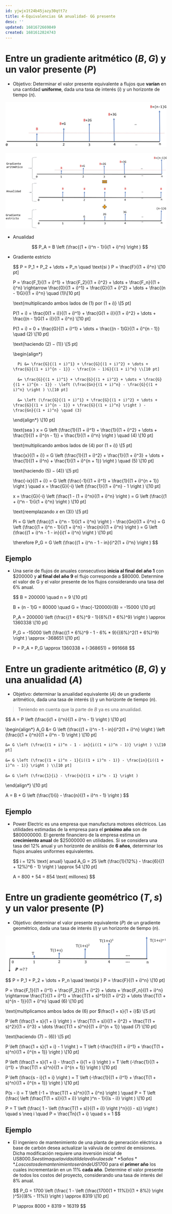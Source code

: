 ```yaml
---
id: yjwjx1t24b45jazy30qtt7z
title: 4-Equivalencias GA anualidad- GG presente
desc: ''
updated: 1681672669849
created: 1681612824743
---
```


# Entre un gradiente aritmético $(B,G)$ y un valor presente $(P)$

- Objetivo: Determinar el valor presente equivalente a flujos que **varían** en una cantidad **uniforme**, dada una tasa de interés ($i$) y un horizonte de tiempo ($n$).

![Arithmetic gradient](./assets/University/Ingenieria%20economica/1_4-1%20arithmetic_gradient.jpg)

![Arithmetic gradient decomposition](./assets/University/Ingenieria%20economica/1_4-2%20arithmetic_gradient_decomposition.jpg)

- Anualidad

    $$
    P_A = B \left (\frac{(1 + i)^n - 1}{i(1 + i)^n} \right )
    $$

- Gradiente estricto

    $$
    P = P_1 + P_2 + \dots + P_n \quad \text{si } P = \frac{F}{(1 + i)^n} \\[10 pt]

    P = \frac{F_1}{(1 + i)^1} + \frac{F_2}{(1 + i)^2} + \dots + \frac{F_n}{(1 + i)^n} \rightarrow \frac{0}{(1 + i)^1} + \frac{G}{(1 + i)^2} + \dots + \frac{(n - 1)G}{(1 + i)^n} \quad (1)\\[10 pt]

    \text{multiplicando ambos lados de $(1)$ por $(1 + i)$} \\[5 pt]

    P(1 + i) = \frac{0(1 + i)}{(1 + i)^1} + \frac{G(1 + i)}{(1 + i)^2} + \dots + \frac{(n - 1)G(1 + i)}{(1 + i)^n} \\[10 pt]

    P(1 + i) = 0 + \frac{G}{(1 + i)^1} + \dots + \frac{(n - 1)G}{(1 + i)^{n - 1}} \quad (2) \\[10 pt]

    \text{haciendo $(2) - (1)$} \\[5 pt]


    \begin{align*}

        Pi &= \frac{G}{(1 + i)^1} + \frac{G}{(1 + i)^2} + \dots + \frac{G}{(1 + i)^{n - 1}} - \frac{(n - 1)G}{(1 + i)^n} \\[10 pt]

        &= \frac{G}{(1 + i)^1} + \frac{G}{(1 + i)^2} + \dots + \frac{G}{(1 + i)^{n - 1}} - \left (\frac{Gn}{(1 + i)^n} - \frac{G}{(1 + i)^n} \right ) \\[10 pt]

        &= \left (\frac{G}{(1 + i)^1} + \frac{G}{(1 + i)^2} + \dots + \frac{G}{(1 + i)^{n - 1}} + \frac{G}{(1 + i)^n} \right ) - \frac{Gn}{(1 + i)^n} \quad (3)
    \end{align*} \\[10 pt]

    \text{sea } x = G \left (\frac{1}{(1 + i)^1} + \frac{1}{(1 + i)^2} + \dots + \frac{1}{(1 + i)^{n - 1}} + \frac{1}{(1 + i)^n} \right ) \quad (4) \\[10 pt]

    \text{multiplicando ambos lados de $(4)$ por $(1 + i)$} \\[5 pt]

    \frac{x}{(1 + i)} = G \left (\frac{1}{(1 + i)^2} + \frac{1}{(1 + i)^3} + \dots + \frac{1}{(1 + i)^n} + \frac{1}{(1 + i)^{n + 1}} \right ) \quad (5) \\[10 pt]

    \text{haciendo $(5) - (4)$} \\[5 pt]

    \frac{-ix}{(1 + i)} = G \left (\frac{-1}{(1 + i)^1} + \frac{1}{(1 + i)^{n +  1}} \right ) \quad x = \frac{G}{-i} \left (\frac{1}{(1 + i)^n} - 1 \right ) \\[10 pt]

    x = \frac{G}{-i} \left (\frac{1 - (1 + i)^n}{(1 + i)^n} \right ) = G \left (\frac{(1 + i)^n - 1}{i(1 + i)^n} \right ) \\[10 pt]

    \text{reemplazando $x$ en $(3)$} \\[5 pt]

    Pi = G \left (\frac{(1 + i)^n - 1}{i(1 + i)^n} \right ) - \frac{Gn}{(1 + i)^n} = G \left (\frac{(1 + i)^n - 1}{i(1 + i)^n} - \frac{n}{(1 + i)^n} \right ) = G \left (\frac{(1 + i)^n - 1 - in}{i(1 + i)^n} \right ) \\[10 pt]

    \therefore P_G = G \left (\frac{(1 + i)^n - 1 - in}{i^2(1 + i)^n} \right )
    $$

## Ejemplo

- Una serie de flujos de anuales consecutivos **inicia al final del año 1** con $200000 y **al final del año 9** el flujo corresponde a $80000. Determine el valor de G y el valor presente de los flujos considerando una tasa del 6% anual.

    $$
    B = 200000 \quad n = 9 \\[10 pt]

    B + (n - 1)G = 80000 \quad G = \frac{-120000}{8} = -15000 \\[10 pt]

    P_A = 200000 \left (\frac{(1 + 6\%)^9 - 1}{6\%(1 + 6\%)^9} \right ) \approx 1360338 \\[10 pt]

    P_G = -15000 \left (\frac{(1 + 6\%)^9 - 1 - 6\% * 9}{{6\%}^2(1 + 6\%)^9} \right ) \approx -368651 \\[10 pt]

    P = P_A + P_G \approx 1360338 + (-368651) = 991668
    $$

# Entre un gradiente aritmético $(B,G)$ y una anualidad $(A)$

- Objetivo: determinar la anualidad equivalente ($A$) de un gradiente aritmético, dada una tasa de interés ($i$) y un horizonte de tiempo ($n$).

> Teniendo en cuenta que la parte de $B$ ya es una anualidad.

$$
A = P \left (\frac{i(1 + i)^n}{(1 + i)^n - 1} \right ) \\[10 pt]

\begin{align*}
    A_G &= G \left (\frac{(1 + i)^n - 1 - in}{i^2(1 + i)^n} \right ) \left (\frac{i(1 + i)^n}{(1 + i)^n - 1} \right ) \\[10 pt]

    &= G \left (\frac{(1 + i)^n - 1 - in}{i((1 + i)^n - 1)} \right ) \\[10 pt]

    &= G \left (\frac{(1 + i)^n - 1}{i((1 + i)^n - 1)} - \frac{in}{i((1 + i)^n - 1)} \right ) \\[10 pt]

    &= G \left (\frac{1}{i} - \frac{n}{(1 + i)^n - 1} \right )
\end{align*} \\[10 pt]

A = B + G \left (\frac{1}{i} - \frac{n}{(1 + i)^n - 1} \right )
$$

## Ejemplo

- Power Electric es una empresa que manufactura motores eléctricos. Las utilidades estimadas de la empresa para el **próximo año** son de $800000000. El gerente financiero de la
empresa estima un **crecimiento anual** de $25000000 en utilidades. Si se considera una tasa del 12% anual y un horizonte de análisis de **6 años**, determinar los flujos anuales uniformes equivalentes.

    $$
    i = 12\% \text{ anual} \quad A_G = 25 \left (\frac{1}{12\%} - \frac{6}{(1 + 12\%)^6 - 1} \right ) \approx 54 \\[10 pt]

    A = 800 + 54 = 854 \text{ millones}
    $$

# Entre un gradiente geométrico $(T,s)$ y un valor presente (P)

- Objetivo: determinar el valor presente equivalente ($P$) de un gradiente geométrico, dada una tasa de interés ($i$) y un horizonte de tiempo ($n$).

![Geometric gradient](./assets/University/Ingenieria%20economica/1_4-3%20Geometric_gradient.jpg)

$$
P = P_1 + P_2 + \dots + P_n \quad \text{si } P = \frac{F}{(1 + i)^n} \\[10 pt]

P = \frac{F_1}{(1 + i)^1} + \frac{F_2}{(1 + i)^2} + \dots + \frac{F_n}{(1 + i)^n} \rightarrow \frac{T}{(1 + i)^1} + \frac{T(1 + s)^1}{(1 + i)^2} + \dots \frac{T(1 + s)^{n - 1}}{(1 + i)^n} \quad (6) \\[10 pt]

\text{multiplicamos ambos lados de $(6)$ por $\frac{1 + s}{1 + i}$} \\[5 pt]

P \left (\frac{1 + s}{1 + i} \right ) = \frac{T(1 + s)}{(1 + i)^2} + \frac{T(1 + s)^2}{(1 + i)^3} + \dots \frac{T(1 + s)^n}{(1 + i)^{n + 1}} \quad (7) \\[10 pt]

\text{haciendo $(7) - (6)$} \\[5 pt]

P \left (\frac{1 + s}{1 + i} - 1 \right ) = T \left (-\frac{1}{(1 + i)^1} + \frac{T(1 + s)^n}{(1 + i)^{n + 1}} \right ) \\[10 pt]

P \left (\frac{1 + s}{1 + i} - \frac{1 + i}{1 + i} \right ) = T \left (-\frac{1}{(1 + i)^1} + \frac{T(1 + s)^n}{(1 + i)^{n + 1}} \right ) \\[10 pt]

P \left (\frac{s - i}{1 + i} \right ) = T \left (-\frac{1}{(1 + i)^1} + \frac{T(1 + s)^n}{(1 + i)^{n + 1}} \right ) \\[10 pt]

P(s - i) = T \left (-1 + \frac{T(1 + s)^n}{(1 + i)^n} \right ) \quad P = T \left (\frac{ \left (\frac{T(1 + s)}{(1 + i)} \right )^n - 1}{(s - i)} \right ) \\[10 pt]

P = T \left (\frac{ 1 - \left (\frac{T(1 + s)}{(1 + i)} \right )^n}{(i - s)} \right ) \quad s \neq i \quad P = \frac{Tn}{1 + i} \quad s = 1
$$

## Ejemplo

- El ingeniero de mantenimiento de una planta de generación eléctrica a base de carbón desea actualizar la válvula de control de emisiones. Dicha modificación requiere una inversión inicial de US$8000. Se estima que la vida útil de la válvula es de **5 años**. Los costos de mantenimiento serán de US$1700 para el **primer año** los cuales incrementarán en un 11% **cada año**. Determine el valor presente de todos los costos del proyecto, considerando una tasa de interés del 8% anual.

    $$
    P_G = 1700 \left (\frac{ 1 - \left (\frac{1700(1 + 11\%)}{(1 + 8\%)} \right )^5}{(8\% - 11\%)} \right ) \approx 8319 \\[10 pt]

    P \approx 8000 + 8319 = 16319
    $$